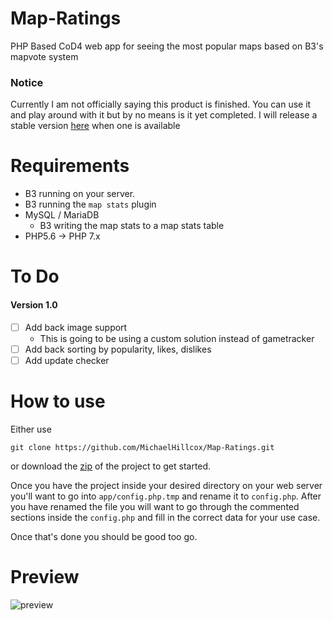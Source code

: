 # Map-Ratings
PHP Based CoD4 web app for seeing the most popular maps based on B3's mapvote system

### Notice
Currently I am not officially saying this product is finished. You can use it and play around with it but by no means is it yet completed. I will release a stable version [here](https://github.com/MichaelHillcox/Map-Ratings/releases) when one is available

# Requirements
- B3 running on your server.
- B3 running the `map stats` plugin
- MySQL / MariaDB
    - B3 writing the map stats to a map stats table
- PHP5.6 -> PHP 7.x

# To Do
#### Version 1.0
- [ ] Add back image support
    - This is going to be using a custom solution instead of gametracker
- [ ] Add back sorting by popularity, likes, dislikes
- [ ] Add update checker

# How to use
Either use
```
git clone https://github.com/MichaelHillcox/Map-Ratings.git
```
or download the [zip](https://github.com/MichaelHillcox/Map-Ratings/archive/master.zip) of the project to get started.

Once you have the project inside your desired directory on your web server you'll want to go into `app/config.php.tmp` and rename it to `config.php`.
After you have renamed the file you will want to go through the commented sections inside the
`config.php` and fill in the correct data for your use case.

Once that's done you should be good too go.

# Preview
![preview](https://i.imgur.com/4EG1ory.png)
